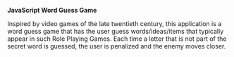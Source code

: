 **JavaScript Word Guess Game**

Inspired by video games of the late twentieth century, this application is a word guess game that has the user guess words/ideas/items that typically appear in such Role Playing Games. Each time a letter that is not part of the secret word is guessed, the user is penalized and the enemy moves closer. 
